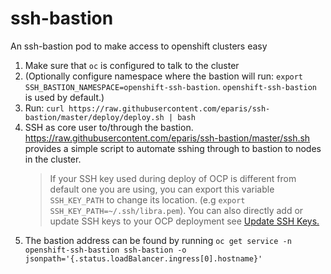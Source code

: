 # ssh-bastion
An ssh-bastion pod to make access to openshift clusters easy

1. Make sure that `oc` is configured to talk to the cluster
1. (Optionally configure namespace where the bastion will run: `export SSH_BASTION_NAMESPACE=openshift-ssh-bastion`.
   `openshift-ssh-bastion` is used by default.)
1. Run: `curl https://raw.githubusercontent.com/eparis/ssh-bastion/master/deploy/deploy.sh | bash`
1. SSH as core user to/through the bastion.
    https://raw.githubusercontent.com/eparis/ssh-bastion/master/ssh.sh provides a simple script to automate sshing through to bastion to nodes in the cluster.
    > If your SSH key used during deploy of OCP is different from default one you are using, you can
    > export this variable `SSH_KEY_PATH` to change its location. (e.g `export SSH_KEY_PATH=~/.ssh/libra.pem`).
    > You can also directly add or update SSH keys to your OCP deployment see [Update SSH Keys.](https://github.com/openshift/machine-config-operator/blob/master/docs/Update-SSHKeys.md)
1. The bastion address can be found by running `oc get service -n openshift-ssh-bastion ssh-bastion -o jsonpath='{.status.loadBalancer.ingress[0].hostname}'`

